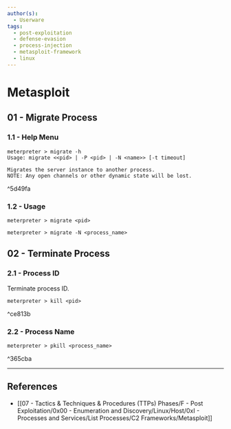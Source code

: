 ```yaml
---
author(s):
  - Userware
tags:
  - post-exploitation
  - defense-evasion
  - process-injection
  - metasploit-framework
  - linux
---
```

# Metasploit

## 01 - Migrate Process

### 1.1 - Help Menu

```
meterpreter > migrate -h
Usage: migrate <<pid> | -P <pid> | -N <name>> [-t timeout]

Migrates the server instance to another process.
NOTE: Any open channels or other dynamic state will be lost.
```

^5d49fa

### 1.2 - Usage

```
meterpreter > migrate <pid>

meterpreter > migrate -N <process_name>
```

## 02 - Terminate Process

### 2.1 - Process ID

Terminate process ID.

```
meterpreter > kill <pid>
```

^ce813b

### 2.2 - Process Name

```
meterpreter > pkill <process_name>
```

^365cba

---
## References

- [[07 - Tactics & Techniques & Procedures (TTPs) Phases/F - Post Exploitation/0x00 - Enumeration and Discovery/Linux/Host/0xI - Processes and Services/List Processes/C2 Frameworks/Metasploit]]